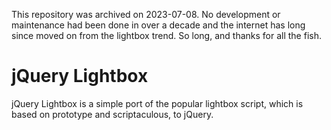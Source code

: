 This repository was archived on 2023-07-08.  No development or maintenance had been done in over a decade and the internet has long since moved on from the lightbox trend.  So long, and thanks for all the fish.


jQuery Lightbox
===============

jQuery Lightbox is a simple port of the popular lightbox script, which is based on prototype and scriptaculous, to jQuery.
